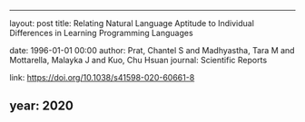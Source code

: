 ---
layout: post
title: Relating Natural Language Aptitude to Individual Differences in Learning Programming Languages

date: 1996-01-01 00:00
author: Prat, Chantel S and Madhyastha, Tara M and Mottarella, Malayka J and Kuo, Chu Hsuan
journal: Scientific Reports

link: https://doi.org/10.1038/s41598-020-60661-8

year: 2020
------